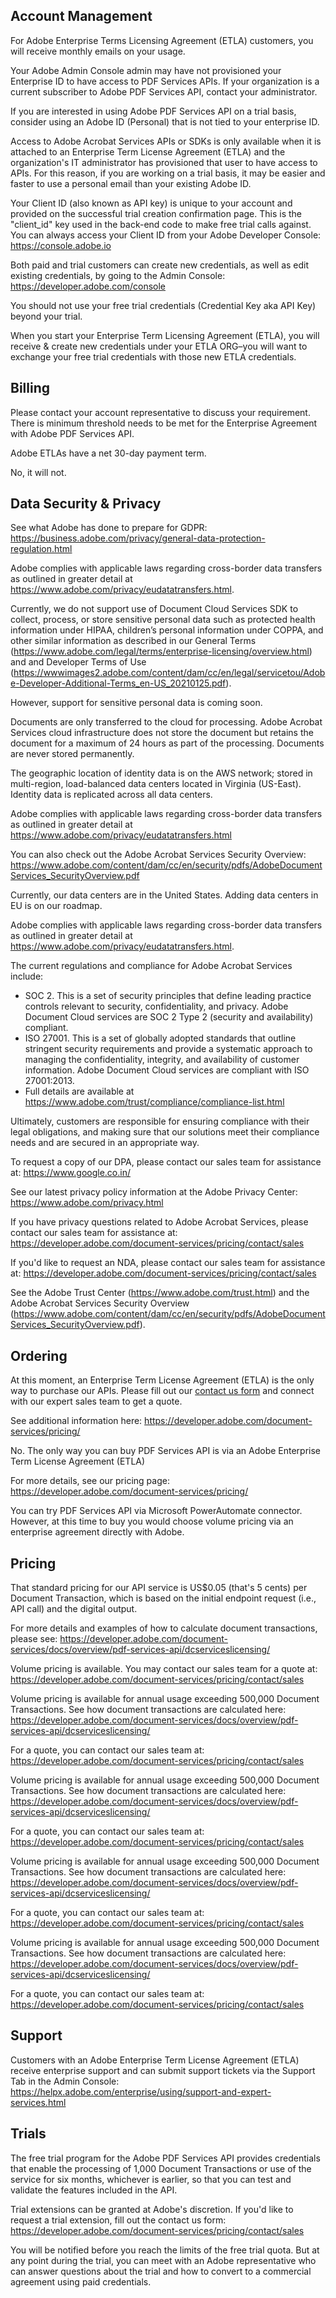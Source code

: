 ## Account Management

<Accordion>

<AccordionItem header="How do I see how many API transactions or calls I've used?" slot_id="account-management-how-do-i-see-how-many-api-transactions-or-calls-used">

For Adobe Enterprise Terms Licensing Agreement (ETLA) customers, you will receive monthly emails on your usage.

</AccordionItem>

<AccordionItem header="My company has an existing Enterprise Agreement with Adobe. Can I use the same Adobe credentials for PDF Services API?" slot_id="account-managment-my-company-has-an-existing-enterprise-agreement-with-adobe">

Your Adobe Admin Console admin may have not provisioned your Enterprise ID to have access to PDF Services APIs. If your organization is a current subscriber to Adobe PDF Services API, contact your administrator.

If you are interested in using Adobe PDF Services API on a trial basis, consider using an Adobe ID (Personal) that is not tied to your enterprise ID.

</AccordionItem>

<AccordionItem header="Why do I have to use a personal account when setting up a trial or account? Why can't I use my company's existing enterprise email/account?" slot_id="account-management-why-i-do-have-to-use-a-personal-account-when-setting-up-a-trial-or-account">

Access to Adobe Acrobat Services APIs or SDKs is only available when it is attached to an Enterprise Term License Agreement (ETLA) and the organization's IT administrator has provisioned that user to have access to APIs. For this reason, if you are working on a trial basis, it may be easier and faster to use a personal email than your existing Adobe ID.

</AccordionItem>

<AccordionItem header="Where do I find my Client ID or API key?" slot_id="account-managment-where-do-i-find-my-client-id-or-api-key">

Your Client ID (also known as API key) is unique to your account and provided on the successful trial creation confirmation page. This is the "client_id" key used in the back-end code to make free trial calls against. You can always access your Client ID from your Adobe Developer Console: <a href="<https://console.adobe.io>">https://console.adobe.io</a>

</AccordionItem>

<AccordionItem header="If I already have credentials and need new ones, how do I get them?" slot_id="account-managment-if-i-already-have-credentials-and-need-new-ones">

Both paid and trial customers can create new credentials, as well as edit existing credentials, by going to the Admin Console: <a href="<https://developer.adobe.com/console>">https://developer.adobe.com/console</a>

</AccordionItem>

<AccordionItem header='Can I continue using my same trial credentials (i.e. keys) when I have paid for Adobe Acrobat Services?' slot_id="account-management-can-i-continue-using-my-same-trial-credentials">

You should not use your free trial credentials (Credential Key aka API Key) beyond your trial.

When you start your Enterprise Term Licensing Agreement (ETLA), you will receive & create new credentials under your ETLA ORG–you will want to exchange your free trial credentials with those new ETLA credentials.

</AccordionItem>

</Accordion>

## Billing

<Accordion>

<AccordionItem header="My company has an existing Enterprise Agreement with Adobe. Can I add PDF Services API to that existing agreement?" slot_id="billing-my-company-has-an-existing-emterprise-agreement-with-adobe">

Please contact your account representative to discuss your requirement. There is minimum threshold needs to be met for the Enterprise Agreement with Adobe PDF Services API.

</AccordionItem>

<AccordionItem header="When is payment due for an Adobe Enterprise Term License Agreement (ETLA)?" slot_id="billing-when-is-payment-due-for-an-adobe-enterprise-term-license-agreement">

Adobe ETLAs have a net 30-day payment term.

</AccordionItem>

<AccordionItem header="If an API action fails, does this count towards our quota?" slot_id="billing-id-an-api-action-fails-does-this-count-towards-our-quota">

No, it will not.

</AccordionItem>

</Accordion>

## Data Security & Privacy

<Accordion>

<AccordionItem header="What is Adobe doing to comply with GDPR?" slot_id="data-security-privacy-what-is-adobe-doing-to-comply-with-gdpr">

See what Adobe has done to prepare for GDPR: <a href="<https://business.adobe.com/privacy/general-data-protection-regulation.html>">https://business.adobe.com/privacy/general-data-protection-regulation.html</a>

Adobe complies with applicable laws regarding cross-border data transfers as outlined in greater detail at <a href="<https://www.adobe.com/privacy/eudatatransfers.html>">https://www.adobe.com/privacy/eudatatransfers.html</a>.

</AccordionItem>

<AccordionItem header="Can I use PDF Services API  for Sensitive Personal Data or PHI (Personal Health Information) data?" slot_id="data-security-privacy-can-i-use-pdf-services-for-sensitive-personal-data">

Currently, we do not support use of Document Cloud Services SDK to collect, process, or store sensitive personal data such as protected health information under HIPAA, children’s personal information under COPPA, and other similar information as described in our General Terms (<a href="<https://www.adobe.com/legal/terms/enterprise-licensing/overview.html>">https://www.adobe.com/legal/terms/enterprise-licensing/overview.html</a>) and and Developer Terms of Use (<a href="<https://wwwimages2.adobe.com/content/dam/cc/en/legal/servicetou/Adobe-Developer-Additional-Terms_en-US_20210125.pdf>">https://wwwimages2.adobe.com/content/dam/cc/en/legal/servicetou/Adobe-Developer-Additional-Terms_en-US_20210125.pdf</a>).

However, support for sensitive personal data is coming soon.

</AccordionItem>

<AccordionItem header="How does Adobe Acrobat Services use or store file content?" slot_id="data-security-privacy-how-does-acrobat-services-use-or-store-file-content">

Documents are only transferred to the cloud for processing. Adobe Acrobat Services cloud infrastructure does not store the document but retains the document for a maximum of 24 hours as part of the processing. Documents are never stored permanently.

</AccordionItem>

<AccordionItem header="How does Adobe Acrobat Services manage content and identity data?" slot_id="data-security-privacy-how-does-adobe-acrobate-services-manage-content-identity-data">

The geographic location of identity data is on the AWS network; stored in multi-region, load-balanced data centers located in Virginia (US-East). Identity data is replicated across all data centers.

Adobe complies with applicable laws regarding cross-border data transfers as outlined in greater detail at <a href="<https://www.adobe.com/privacy/eudatatransfers.html>">https://www.adobe.com/privacy/eudatatransfers.html</a>

You can also check out the Adobe Acrobat Services Security Overview: <a href="<https://www.adobe.com/content/dam/cc/en/security/pdfs/AdobeDocumentServices_SecurityOverview.pdf>">https://www.adobe.com/content/dam/cc/en/security/pdfs/AdobeDocumentServices_SecurityOverview.pdf</a>

</AccordionItem>

<AccordionItem header="Can you host my data in a specific region (e.g. the EU)?" slot_id="data-security-privacy-can-you-host-my-data-in-specific-region">

Currently, our data centers are in the United States. Adding data centers in EU is on our roadmap.

Adobe complies with applicable laws regarding cross-border data transfers as outlined in greater detail at <a href="<https://www.adobe.com/privacy/eudatatransfers.html>">https://www.adobe.com/privacy/eudatatransfers.html</a>.

</AccordionItem>

<AccordionItem header="What regulatory compliances does Adobe Acrobat Services provide?" slot_id="data-security-privacy-what-regulatory-compliances-does-adobe-acrobate-services-provide">

The current regulations and compliance for Adobe Acrobat Services include:

- SOC 2. This is a set of security principles that define leading practice controls relevant to security, confidentiality, and privacy. Adobe Document Cloud services are SOC 2 Type
 2 (security and availability) compliant.
- ISO 27001. This is a set of globally adopted standards that outline stringent security requirements and provide a systematic approach to managing the confidentiality, integrity, and availability of customer information. Adobe Document Cloud services are compliant with ISO 27001:2013.
- Full details are available at <a href="<https://www.adobe.com/trust/compliance/compliance-list.html>">https://www.adobe.com/trust/compliance/compliance-list.html</a>

Ultimately, customers are responsible for ensuring compliance with their legal obligations, and making sure that our solutions meet their compliance needs and are secured in an appropriate way.

</AccordionItem>

<AccordionItem header="How do I get a copy of Adobe's DPA?" slot_id="data-security-privacy-how-do-i-get-acopy-of-adobe-DBA">

To request a copy of our DPA, please contact our sales team for assistance at: <a href="<https://www.google.co.in/>">https://www.google.co.in/</a>

</AccordionItem>

<AccordionItem header="How can I stay updated on Adobe's Privacy Policy?" slot_id="data-security-privacy-how-can-i-stay-updated-on-adobe-privacy-policy">

See our latest privacy policy information at the Adobe Privacy Center: <a href="<https://www.adobe.com/privacy.html>">https://www.adobe.com/privacy.html</a>

</AccordionItem>

<AccordionItem header="Who can I contact with questions regarding Adobe's Privacy Policy?" slot_id="data-security-privacy-who-can-i-contact-with-questions-regarding-adobe">

If you have privacy questions related to Adobe Acrobat Services, please contact our sales team for assistance at: <a href="<https://developer.adobe.com/document-services/pricing/contact/sales>">https://developer.adobe.com/document-services/pricing/contact/sales</a>

</AccordionItem>

<AccordionItem header="We need to have an NDA in place before we can further discuss our plans to use Adobe PDF Service API. How can I get an NDA executed?" slot_id="data-security-privacy-how-can-i-get-an-nda-executed">

If you'd like to request an NDA, please contact our sales team for assistance at: <a href="<https://developer.adobe.com/document-services/pricing/contact/sales>">https://developer.adobe.com/document-services/pricing/contact/sales</a>

</AccordionItem>

<AccordionItem header="Where can I learn more about Adobe PDF Services API's security policies?" slot_id="data-security-privacy-where-can-i-learn-more-about-adobe-pdf-services-api-security-policies">

See the Adobe Trust Center (<a href="<https://www.adobe.com/trust.html>">https://www.adobe.com/trust.html</a>) and the Adobe Acrobat Services Security Overview (<a href="<https://www.adobe.com/content/dam/cc/en/security/pdfs/AdobeDocumentServices_SecurityOverview.pdf>">https://www.adobe.com/content/dam/cc/en/security/pdfs/AdobeDocumentServices_SecurityOverview.pdf</a>).

</AccordionItem>

</Accordion>

## Ordering

<Accordion>

<AccordionItem header="What payment plans does Adobe offer? Which payment plan is right for me?" slot_id="which_payment_plan_is_right_for_me">

At this moment, an Enterprise Term License Agreement (ETLA) is the only way to purchase our APIs. Please fill out our  <a href="https://developer.adobe.com/document-services/pricing/contact/sales/">contact us form</a> and connect with our expert sales team to get a quote.

See additional information here: <a href="<https://developer.adobe.com/document-services/pricing/>">https://developer.adobe.com/document-services/pricing/</a>

</AccordionItem>

<AccordionItem header="Can I buy PDF Services API via a reseller?" slot_id="ordering-can-i-buy-pdf-services-api-via-a-reseller">

No. The only way you can buy PDF Services API is via an Adobe Enterprise Term License Agreement (ETLA)

For more details, see our pricing page: <a href="<https://developer.adobe.com/document-services/pricing/>">https://developer.adobe.com/document-services/pricing/</a>

</AccordionItem>

<AccordionItem header="Can I buy PDF Services API transactions via the Microsoft PowerAutomate connectors?" slot_id="ordering-can-i-buy-pdf-services-api-transactions-via-the-microsoft-power-automate-connectors">

You can try PDF Services API via Microsoft PowerAutomate connector. However, at this time to buy you would choose volume pricing via an enterprise agreement directly with Adobe.

</AccordionItem>

</Accordion>

## Pricing

<Accordion>

<AccordionItem header="How much does PDF Services API cost?" slot_id="pricing-how-much-does-pdf-services-api-cost">

That standard pricing for our API service is US$0.05 (that's 5 cents) per Document Transaction, which is based on the initial endpoint request (i.e., API call) and the digital output.

For more details and examples of how to calculate document transactions, please see: <a href="<https://developer.adobe.com/document-services/docs/overview/pdf-services-api/dcserviceslicensing/>">https://developer.adobe.com/document-services/docs/overview/pdf-services-api/dcserviceslicensing/</a>

Volume pricing is available. You may contact our sales team for a quote at: <a href="<https://developer.adobe.com/document-services/pricing/contact/sales>">https://developer.adobe.com/document-services/pricing/contact/sales</a>

</AccordionItem>

<AccordionItem header="Does Adobe offer any discounts for PDF Services API?" slot_id="pricing-does-adobe-offer-any-discussion-for-pdf-services-api">

Volume pricing is available for annual usage exceeding 500,000 Document Transactions. See how document transactions are calculated here: <a href="<https://developer.adobe.com/document-services/docs/overview/pdf-services-api/dcserviceslicensing/>">https://developer.adobe.com/document-services/docs/overview/pdf-services-api/dcserviceslicensing/</a>

For a quote, you can contact our sales team at: <a href="<https://developer.adobe.com/document-services/pricing/contact/sales>">https://developer.adobe.com/document-services/pricing/contact/sales</a>

</AccordionItem>

<AccordionItem header="Do non-profits receive special pricing?" slot_id="pricing-do-non-profits-recevie-special-pricing">

Volume pricing is available for annual usage exceeding 500,000 Document Transactions. See how document transactions are calculated here: <a href="<https://developer.adobe.com/document-services/docs/overview/pdf-services-api/dcserviceslicensing/>">https://developer.adobe.com/document-services/docs/overview/pdf-services-api/dcserviceslicensing/</a>

For a quote, you can contact our sales team at: <a href="<https://developer.adobe.com/document-services/pricing/contact/sales>">https://developer.adobe.com/document-services/pricing/contact/sales</a>

</AccordionItem>

<AccordionItem header="Do academic institutions receive special pricing?" slot_id="pricing-do-acadamic-institutions-receive-special-pricing">

Volume pricing is available for annual usage exceeding 500,000 Document Transactions. See how document transactions are calculated here: <a href="<https://developer.adobe.com/document-services/docs/overview/pdf-services-api/dcserviceslicensing/>">https://developer.adobe.com/document-services/docs/overview/pdf-services-api/dcserviceslicensing/</a>

For a quote, you can contact our sales team at: <a href="<https://developer.adobe.com/document-services/pricing/contact/sales>">https://developer.adobe.com/document-services/pricing/contact/sales</a>

</AccordionItem>

<AccordionItem header="Do government institutions receive special pricing?" slot_id="pricing-do-government-institutions-receive-special-pricing">

Volume pricing is available for annual usage exceeding 500,000 Document Transactions. See how document transactions are calculated here: <a href="<https://developer.adobe.com/document-services/docs/overview/pdf-services-api/dcserviceslicensing/>">https://developer.adobe.com/document-services/docs/overview/pdf-services-api/dcserviceslicensing/</a>

For a quote, you can contact our sales team at: <a href="<https://developer.adobe.com/document-services/pricing/contact/sales>">https://developer.adobe.com/document-services/pricing/contact/sales</a>

</AccordionItem>

</Accordion>

## Support

<Accordion>

<AccordionItem header="What support comes with an ETLA subscription of PDF Services API?" slot_id="pricing-what-support-comes-with-an-ETLA-subscription-of-pdf-services-API">

Customers with an Adobe Enterprise Term License Agreement (ETLA) receive enterprise support and can submit support tickets via the Support Tab in the Admin Console: <a href="<https://helpx.adobe.com/enterprise/using/support-and-expert-services.html>">https://helpx.adobe.com/enterprise/using/support-and-expert-services.html</a>

</AccordionItem>

</Accordion>

## Trials

<Accordion>

<AccordionItem header="What trial does Adobe offer for PDF Services API?" slot_id="trials-what-trial-does-adobe-offer-for-pdf-services-api">

The free trial program for the Adobe PDF Services API provides credentials that enable the processing of 1,000 Document Transactions or use of the service for six months, whichever is earlier, so that you can test and validate the features included in the API.

</AccordionItem>

<AccordionItem header="Can I extend my trial of PDF Services API?" slot_id="trials-can-i-extend-my-trial-of-pdf-services-api">

Trial extensions can be granted at Adobe's discretion. If you'd like to request a trial extension, fill out the contact us form: <a href="<https://developer.adobe.com/document-services/pricing/contact/sales>">https://developer.adobe.com/document-services/pricing/contact/sales</a>

</AccordionItem>

<AccordionItem header="What happens after I use up my free trial quota?" slot_id="trials-what-happens-after-i-use-up-my-free-trial-quota">

You will be notified before you reach the limits of the free trial quota. But at any point during the trial, you can meet with an Adobe representative who can answer questions about the trial and how to convert to a commercial agreement using paid credentials.

</AccordionItem>

</Accordion>

<!-- Todo change https://www.google.co.in/ change that link -->
